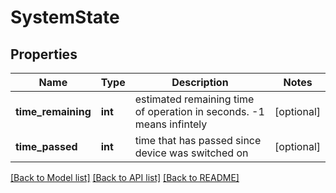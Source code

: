 # SystemState

## Properties
Name | Type | Description | Notes
------------ | ------------- | ------------- | -------------
**time_remaining** | **int** | estimated remaining time of operation in seconds. -1 means infintely | [optional] 
**time_passed** | **int** | time that has passed since device was switched on | [optional] 

[[Back to Model list]](../README.md#documentation-for-models) [[Back to API list]](../README.md#documentation-for-api-endpoints) [[Back to README]](../README.md)

